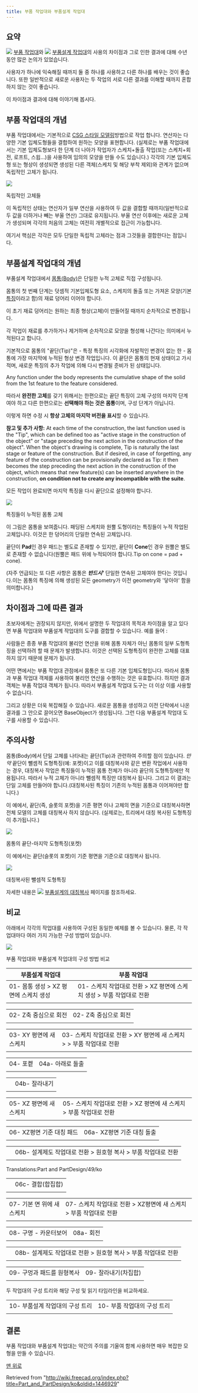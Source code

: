 ```yaml
---
title: 부품 작업대와 부품설계 작업대
---
```

## 요약

![](/images/Workbench_Part.svg) [부품 작업대](/Part_Workbench/ko "Part Workbench/ko")와 ![](/images/Workbench_PartDesign.svg) [부품설계 작업대](/PartDesign_Workbench/ko "PartDesign Workbench/ko")의 사용의 차이점과 그로 인한 결과에 대해 수년 동안 많은 논의가 있었습니다.

사용자가 하나에 익숙해질 때까지 둘 중 하나를 사용하고 다른 하나를 배우는 것이 좋습니다. 또한 일반적으로 새로운 사용자는 두 작업의 서로 다른 결과를 이해할 때까지 혼합하지 않는 것이 좋습니다.

이 차이점과 결과에 대해 이야기해 봅시다.

## 부품 작업대의 개념

부품 작업대에서는 기본적으로 [CSG 스타일 모델링](/Constructive_solid_geometry/ko "Constructive solid geometry/ko")방법으로 작업 합니다. 연산자는 다양한 기본 입체도형들을 결합하여 원하는 모양을 표현합니다. (실제로는 부품 작업대에서는 기본 입체도형보다 한 단계 더 나아가 작업자가 스케치+돌출 작업(또는 스케치+회전, 로프트, 스윕...)을 사용하여 임의의 모양을 만들 수도 있습니다.) 각각의 기본 입체도형 또는 형상이 생성되면 생성된 다른 객체(스케치 및 해당 부착 제외)와 관계가 없으며 독립적인 고체가 됩니다.

![](/images/Part_CSG_Prims.png)

독립적인 고체들

이 독립적인 상태는 연산자가 일부 연산을 사용하여 두 값을 결합할 때까지(일반적으로 두 값을 더하거나 빼는 부울 연산) 그대로 유지됩니다. 부울 연산 이후에는 새로운 고체가 생성되며 각각의 처음의 고체는 여전히 개별적으로 접근이 가능합니다.

여기서 핵심은 각각은 모두 단일한 독립적 고체라는 점과 그것들을 결합한다는 점입니다.

## 부품설계 작업대의 개념

부품설계 작업대에서 [몸통(Body)](/PartDesign_Body/ko "PartDesign Body/ko")은 단일한 누적 고체로 직접 구성됩니다.

몸통의 첫 번째 단계는 덧셈적 기본입체도형 요소, 스케치의 돌출 또는 가져온 모양(기본 [특징](/Feature/ko "Feature/ko")이라고 함)의 재료 덩어리 이어야 합니다.

이 초기 재료 덩어리는 원하는 최종 형상(고체)이 만들어질 때까지 순차적으로 변경됩니다.

각 작업이 재료를 추가하거나 제거하며 순차적으로 모양을 형성해 나간다는 의미에서 누적된다고 합니다.

기본적으로 몸통의 "끝단(Tip)"은 - 특정 특징의 시각화에 자발적인 변경이 없는 한 - 몸통에 가장 마지막에 누적된 형상 변경 작업입니다.
이 끝단은 몸통의 현재 상태이고 가시적며, 새로운 특징의 추가 작업에 의해 다시 변경될 준비가 된 상태입니다.

Any function under the body represents the cumulative shape of the solid from the 1st feature to the feature considered.

따라서 **완전한 고체**를 갖기 위해서는 한편으로는 끝단 특징이 고체 구성의 마지막 단계여야 하고 다른 한편으로는 **선택해야 하는 것은 몸통**이며, 구성 단계가 아닙니다.

이렇게 하면 수정 시 **항상 고체의 마지막 버전을 표시**할 수 있습니다.

**참고 및 추가 사항:**
At each time of the construction, the last function used is the "Tip", which can be defined too as "active stage in the construction of the object" or "stage preceding the next action in the construction of the object". When the object's drawing is complete, Tip is naturally the last stage or feature of the construction. But if desired, in case of forgetting, any feature of the construction can be provisionally declared as Tip: it then becomes the step preceding the next action in the construction of the object, which means that new feature(s) can be inserted anywhere in the construction, **on condition not to create any incompatible with the suite**.

모든 작업이 완료되면 마지막 특징을 다시 끝단으로 설정해야 합니다.

![](/images/Part_Design_Cumulativ.png)

특징들이 누적된 몸통 고체

이 그림은 몸통을 보여줍니다. 패딩된 스케치와 원뿔 도형이라는 특징들이 누적 작업된 고체입니다. 이것은 한 덩어리의 단일한 연속된 고체입니다.

끝단이 **Pad**인 경우 패드는 별도로 존재할 수 있지만, 끝단이 **Cone**인 경우 원뿔은 별도로 존재할 수 없습니다(원뿔은 패드 위에 누적되어야 합니다.Tip on cone = pad + cone).

(자주 언급되는 또 다른 사항은 몸통은 ***반드시'*** 단일한 연속된 고체여야 한다는 것입니다.이는 몸통의 특징에 의해 생성된 모든 geometry가 이전 geometry와 '닿아야' 함을 의미합니다.)

## 차이점과 그에 따른 결과

초보자에게는 권장되지 않지만, 위에서 설명한 두 작업대의 목적과 차이점을 알고 있다면 부품 작업대와 부품설계 작업대의 도구를 결합할 수 있습니다. 예를 들어 :

사람들은 종종 부품 작업대의 불리언 연산을 위해 몸통 자체가 아닌 몸통의 일부 도형특징을 선택하려 할 때 문제가 발생합니다. 이것은 선택된 도형특징이 완전한 고체를 대표하지 않기 때문에 문제가 됩니다.

어떤 면에서는 부품 작업대 관점에서 몸통은 또 다른 기본 입체도형입니다. 따라서 몸통과 부품 작업대 객체를 사용하여 불리언 연산을 수행하는 것은 유효합니다. 하지만 결과 객체는 부품 작업대 객체가 됩니다. 따라서 부품설계 작업대 도구는 더 이상 이를 사용할 수 없습니다.

그리고 상황은 더욱 복잡해질 수 있습니다. 새로운 몸통을 생성하고 이전 단락에서 나온 결과를 그 안으로 끌어오면 BaseObject가 생성됩니다. 그런 다음 부품설계 작업대 도구를 사용할 수 있습니다.

## 주의사항

몸통(Body)에서 단일 고체를 나타내는 끝단(Tip)과 관련하여 주의할 점이 있습니다. *만약* 끝단이 뺄셈적 도형특징(예: 포켓)이고 이를 대칭복사와 같은 변환 작업에서 사용하는 경우, 대칭복사 작업은 특징들이 누적된 몸통 전체가 아니라 끝단의 도형특징에만 적용됩니다. 따라서 누적 고체가 아니라 뺄셈적 특징만 대칭복사 됩니다. 그리고 이 결과는 단일 고체를 만들어야 합니다.(대칭복사된 특징이 기존의 누적된 몸통과 이어져야만 합니다.)

이 예에서, 끝단(즉, 슬롯의 포켓)을 기준 평면 이나 고체의 면을 기준으로 대칭복사하면 전체 모델의 고체를 대칭복사 하지 않습니다. (실제로는, 트리에서 대칭 복사된 도형특징이 추가됩니다.)

![](/images/PhantomMirror.png)

몸통의 끝단-마지막 도형특징(포켓)

이 예에서는 끝단(슬롯의 포켓)이 기준 평면을 기준으로 대칭복사 됩니다.

![](/images/MirroredSlot.png)

대칭복사된 뺄셈적 도형특징

자세한 내용은 ![](/images/PartDesign_Mirrored.svg) [부품설계의 대칭복사](/PartDesign_Mirrored/ko "PartDesign Mirrored/ko") 페이지를 참조하세요.

## 비교

아래에서 각각의 작업대를 사용하여 구성된 동일한 예제를 볼 수 있습니다. 물론, 각 작업대마다 여러 가지 가능한 구성 방법이 있습니다.

![](/images/PartWBvsPartDesignWBexample.jpg)

부품 작업대와 부품설계 작업대의 구성 방법 비교

| 부품설계 작업대 | 부품 작업대 |
| --- | --- |
| 01-  몸통 생성 >  XZ 평면에 스케치 생성 | 01-  스케치 작업대로 전환 >  XZ 평면에 스케치 생성 > 부품 작업대로 전환 |
|  |  |

|  |  |
| --- | --- |
| 02-  Z축 중심으로 회전 | 02-  Z축 중심으로 회전 |
|  |  |

|  |  |
| --- | --- |
| 03-  XY 평면에 새 스케치 | 03-  스케치 작업대로 전환 >  XY 평면에 새 스케치 > > 부품 작업대로 전환 |
|  |  |

|  |  |
| --- | --- |
| 04-  포켙 | 04a-  아래로 돌출 |
|  |  |

|  |  |
| --- | --- |
|  | 04b-  잘라내기 |
|  |  |

|  |  |
| --- | --- |
| 05-  XZ 평면에 새 스케치 | 05-  스케치 작업대로 전환 >  XZ 평면에 새 스케치 > 부품 작업대로 전환 |
|  |  |

|  |  |
| --- | --- |
| 06-  XZ평면 기준 대칭 패드 | 06a-  XZ평면 기준 대칭 돌출 |
|  |  |

|  |  |
| --- | --- |
|  | 06b-  설계제도 작업대로 전환 >  원호형 복사 > 부품 작업대로 전환 |
|  |  |

Translations:Part and PartDesign/49/ko

|  |  |
| --- | --- |
|  | 06c-  결합(합집합) |
|  |  |

|  |  |
| --- | --- |
| 07-  기본 면 위에 새 스케치 | 07-  스케치 작업대로 전환 >  XZ평면에 새 스케치 > 부품 작업대로 전환 |
|  |  |

|  |  |
| --- | --- |
| 08-  구명 - 카운터보어 | 08a-  회전 |
|  |  |

|  |  |
| --- | --- |
|  | 08b-  설계제도 작업대로 전환 >  원호형 복사 > 부품 작업대로 전환 |
|  |  |

|  |  |
| --- | --- |
| 09-  구멍과 패드를 원형복사 | 09-  잘라내기(차집합) |
|  |  |

두 작업대의 구성 트리와 해당 구성 및 읽기 타임라인을 비교하세요.

|  |  |
| --- | --- |
| 10- 부품설계 작업대의 구성 트리 | 10- 부품 작업대의 구성 트리 |
|  |  |

## 결론

부품 작업대와 부품설계 작업대는 약간의 주의를 기울여 함께 사용하면 매우 복잡한 모형을 만들 수 있습니다.

[맨 위로](#Top)

Retrieved from "<http://wiki.freecad.org/index.php?title=Part_and_PartDesign/ko&oldid=1446929>"